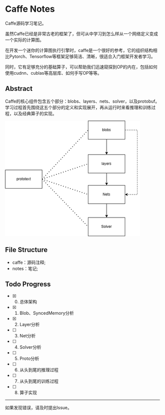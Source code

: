 # Caffe Notes

Caffe源码学习笔记。

虽然Caffe已经是非常古老的框架了，但可从中学习到怎么样从一个网络定义变成一个实际的计算图。

在开发一个迷你的计算图执行引擎时，caffe是一个很好的参考，它的组织结构相比Pytorch、Tensorflow等框架足够简洁、清晰，很适合入门框架开发者学习。

同时，它有足够充分的基础算子，可以帮助我们迅速窥探到OP的内在，包括如何使用cudnn、cublas等高层库、如何手写OP等等。

## Abstract

Caffe的核心组件包含五个部分：blobs、layers、nets、solver，以及protobuf。学习过程首先围绕这五个部分的定义和实现展开，再从运行时来看推理和训练过程，以及经典算子的实现。

![](./notes/assets/1.png)

## File Structure

- caffe：源码注释;
- notes：笔记;

## Todo Progress

- [x] 0. 总体架构
- [x] 1. Blob、SyncedMemory分析
- [x] 2. Layer分析
- [ ] 3. Net分析
- [ ] 4. Solver分析
- [ ] 5. Proto分析
- [ ] 6. 从头到尾的推理过程
- [ ] 7. 从头到尾的训练过程
- [ ] 8. 算子实现

---

如果发现错误，请及时提出Issue。
